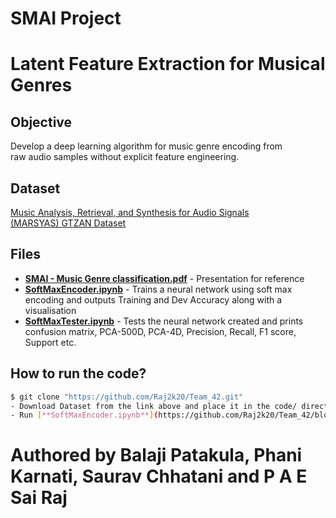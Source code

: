 # SMAI Project

# **Latent Feature Extraction for Musical Genres**

## Objective

Develop a deep learning algorithm for music genre encoding from 
raw audio samples without explicit feature engineering.

## Dataset

[Music Analysis, Retrieval, and Synthesis for Audio Signals (MARSYAS) GTZAN Dataset](https://www.kaggle.com/datasets/andradaolteanu/gtzan-dataset-music-genre-classification) 

## Files

- **[SMAI - Music Genre classification.pdf](https://github.com/Raj2k20/Team_42/blob/main/SMAI%20-%20Music%20Genre%20classification.pdf)** - Presentation for reference
- [**SoftMaxEncoder.ipynb**](https://github.com/Raj2k20/Team_42/blob/main/code/SoftMaxEncoder.ipynb) - Trains a neural network using soft max encoding and outputs Training and Dev Accuracy along with a visualisation 
- [**SoftMaxTester.ipynb**](https://github.com/Raj2k20/Team_42/blob/main/code/SoftMaxTester.ipynb) - Tests the neural network created and prints confusion matrix, PCA-500D, PCA-4D, Precision, Recall, F1 score, Support etc.

## How to run the code?

```bash
$ git clone "https://github.com/Raj2k20/Team_42.git"
- Download Dataset from the link above and place it in the code/ directory
- Run [**SoftMaxEncoder.ipynb**](https://github.com/Raj2k20/Team_42/blob/main/code/SoftMaxEncoder.ipynb) followed by [**SoftMaxTester.ipynb**](https://github.com/Raj2k20/Team_42/blob/main/code/SoftMaxTester.ipynb) to see the results**
```

# Authored by **Balaji Patakula, Phani Karnati, Saurav Chhatani and P A E Sai Raj**
